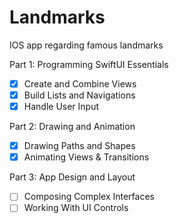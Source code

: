 # Landmarks
IOS app regarding famous landmarks

Part 1: Programming SwiftUI Essentials

- [x] Create and Combine Views
- [x] Build Lists and Navigations
- [x] Handle User Input

Part 2: Drawing and Animation

- [x] Drawing Paths and Shapes
- [x] Animating Views & Transitions

Part 3: App Design and Layout

- [ ] Composing Complex Interfaces 
- [ ] Working With UI Controls
